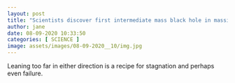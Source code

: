 ```yaml
---
layout: post
title: "Scientists discover first intermediate mass black hole in massive merger"
author: jane 
date: 08-09-2020 10:33:50 
categories: [ SCIENCE ] 
image: assets/images/08-09-2020__10/img.jpg
---
```

Leaning too far in either direction is a recipe for stagnation and perhaps even failure.